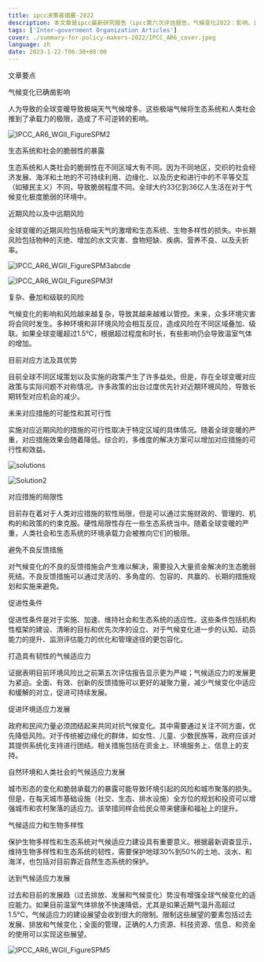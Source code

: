 ```yaml
---
title: ipcc决策者摘要-2022
description: 本文章是ipcc最新研究报告（ipcc第六次评估报告，气候变化2022：影响、适应和脆弱性）
tags: ['Inter-government Organization Articles']
cover: ./summary-for-policy-makers-2022/IPCC_AR6_cover.jpeg
language: zh
date: 2023-1-22-T06:30+08:00
---
```






文章要点

气候变化已确凿影响



人为导致的全球变暖导致极端天气气候增多。这些极端气候将生态系统和人类社会推到了承载力的极限，造成了不可逆转的影响。

![IPCC_AR6_WGII_FigureSPM2](./summary-for-policy-makers-2022/IPCC_AR6_WGII_FigureSPM2.png)

生态系统和社会的脆弱性的暴露

生态系统和人类社会的脆弱性在不同区域大有不同。因为不同地区，交织的社会经济发展、海洋和土地的不可持续利用、边缘化、以及历史和进行中的不平等交互（如殖民主义）不同，导致脆弱程度不同。全球大约33亿到36亿人生活在对于气候变化极度脆弱的环境中。



近期风险以及中远期风险

全球变暖的近期风险包括极端天气的激增和生态系统、生物多样性的损失。中长期风险包括物种的灭绝、增加的水文灾害、食物短缺、疾病、营养不良、以及夭折率。



![IPCC_AR6_WGII_FigureSPM3abcde](./summary-for-policy-makers-2022/IPCC_AR6_WGII_FigureSPM3abcde.png)



![IPCC_AR6_WGII_FigureSPM3f](./summary-for-policy-makers-2022/IPCC_AR6_WGII_FigureSPM3f.png)

复杂、叠加和级联的风险

气候变化的影响和风险越来越复杂，导致其越来越难以管控。未来，众多环境灾害将会同时发生。多种环境和非环境风险会相互反应，造成风险在不同区域叠加、级联。如果全球变暖超过1.5℃，根据超过程度和时长，有些影响仍会导致温室气体的增加。



目前对应方法及其优势

目前全球不同区域策划以及实施的政策产生了许多益处。但是，存在全球变暖对应政策与实际问题不对称情况。许多政策的出台过度优先针对近期环境风险，导致长期转型对应机会的减少。



未来对应措施的可能性和其可行性

实施对应近期风险的措施的可行性取决于特定区域的具体情况。随着全球变暖的严重，对应措施效果会随着降低。综合的，多维度的解决方案可以增加对应措施的可行性和效益。

![solutions](./summary-for-policy-makers-2022/solutions.png)

![Solution2](./summary-for-policy-makers-2022/Solution2.png)

对应措施的局限性

目前存在着对于人类对应措施的软性局限，但是可以通过实施财政的、管理的、机构的和政策的约束克服。硬性局限性存在一些生态系统当中。随着全球变暖的严重，人类社会和生态系统的环境承载力会被推向它们的极限。



避免不良反馈措施

对气候变化的不良的反馈措施会产生难以解决，需要投入大量资金解决的生态脆弱死结。不良反馈措施可以通过灵活的、多角度的、包容的、共赢的、长期的措施规划和实施来避免。





促进性条件

促进性条件是对于实施、加速、维持社会和生态系统的适应性。这些条件包括机构性框架的建设、清晰的目标和优先次序的设立、对于气候变化进一步的认知、动员能力的提升、监测评估能力的优化和管理途径的更包容化。



打造具有韧性的气候适应力

证据表明目前环境风险比之前第五次评估报告显示更为严峻；气候适应力的发展更为紧迫。全面、有效、创新的反馈措施可以更好的凝聚力量，减少气候变化中适应和缓解的对立，促进可持续发展。



促进环境适应力发展

政府和民间力量必须团结起来共同对抗气候变化。其中需要通过关注不同方面，优先降低风险。对于传统被边缘化的群体，如女性、儿童、少数民族等，政府应该对其提供系统化支持进行团结。相关措施包括在资金上、环境服务上、信息上的支持。



自然环境和人类社会的气候适应力发展

城市形态的变化和脆弱承载力的暴露可能导致环境引起的风险和城市聚落的损失。但是，在每天城市基础设施（社交、生态、排水设施）全方位的规划和投资可以增强城市和农村聚落的适应力。该举措同样会给民众带来健康和福祉上的提升。



气候适应力和生物多样性

保护生物多样性和生态系统对气候适应力建设具有重要意义。根据最新调查显示，维持生物多样性和生态系统的韧性，需要保护地球30%到50%的土地、淡水、和海洋，也包括对目前靠近自然生态系统的保护。



达到气候适应力发展

过去和目前的发展趋（过去排放、发展和气候变化）势没有增强全球气候变化的适应能力。如果目前温室气体排放不快速降低，尤其是如果近期气温升高超过1.5℃，气候适应力的建设展望会收到很大的限制。限制这些展望的要素包括过去发展、排放和气候变化；全面的管理，正确的人力资源、科技资源、信息、和资金的使用可以实现这些展望。

![IPCC_AR6_WGII_FigureSPM5](./summary-for-policy-makers-2022/IPCC_AR6_WGII_FigureSPM5.png)